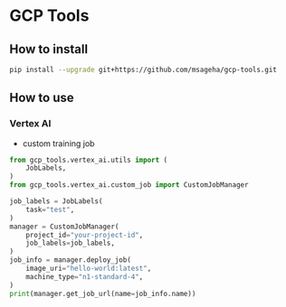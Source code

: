 # GCP Tools

## How to install

```bash
pip install --upgrade git+https://github.com/msageha/gcp-tools.git
```

## How to use

### Vertex AI

- custom training job
```python
from gcp_tools.vertex_ai.utils import (
    JobLabels,
)
from gcp_tools.vertex_ai.custom_job import CustomJobManager

job_labels = JobLabels(
    task="test",
)
manager = CustomJobManager(
    project_id="your-project-id",
    job_labels=job_labels,
)
job_info = manager.deploy_job(
    image_uri="hello-world:latest",
    machine_type="n1-standard-4",
)
print(manager.get_job_url(name=job_info.name))
```
